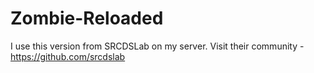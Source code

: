 # Zombie-Reloaded
I use this version from SRCDSLab on my server. Visit their community - https://github.com/srcdslab
